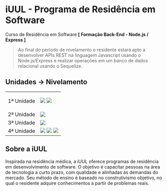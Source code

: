 # iUUL - Programa de Residência em Software
Curso de Residência em Software **[ Formação Back-End - Node.js / Express ]**

> Ao final do período de nivelamento o residente estará apto a desenvolver APIs REST na linguagem Javascript usando o Node.js/Express e realizar operações em um banco de dados relacional usando o Sequelize.

## Unidades → Nivelamento
<table>
  <tbody align="left">
    <tr>
      <td><p>1ª Unidade</p></td>
        <td>
            <a href="https://github.com/kaurodri/iUUL-Desafio1.1"><img src="https://img.shields.io/badge/Desafio%20%231.1-F0F0F0?style=for-the-badge"/></a>
            <a href="https://github.com/kaurodri/iUUL-Desafio1.2"><img src="https://img.shields.io/badge/Desafio%20%231.2-F0F0F0?style=for-the-badge"/></a>
        </td>
    </tr>
    <tr>
      <td>2ª Unidade</td>
        <td>
            <a href="https://github.com/kaurodri/iUUL-Desafio2.1"><img src="https://img.shields.io/badge/Desafio%20%232.1-CE2078?style=for-the-badge"/></a>
        </td>
    </tr>
    <tr>
      <td>3ª Unidade</td>
        <td>
            <a href="https://github.com/kaurodri/iUUL-Desafio3.1"><img src="https://img.shields.io/badge/Desafio%20%233.1-F0F0F0?style=for-the-badge"/></a>
        </td>
    </tr>
    <tr>
      <td>4ª Unidade</td>
        <td>
            <a href="https://github.com/kaurodri/iUUL-Desafio4.1"><img src="https://img.shields.io/badge/Desafio%20%234.1-CE2078?style=for-the-badge"/></a>
            <a href="https://github.com/kaurodri/iUUL-Desafio4.2"><img src="https://img.shields.io/badge/Desafio%20%234.2-CE2078?style=for-the-badge"/></a>
            <a href="https://github.com/kaurodri/iUUL-Desafio4.3"><img src="https://img.shields.io/badge/Desafio%20%234.3-CE2078?style=for-the-badge"/></a>
        </td>
    </tr>
  </tbody>
</table>

## Sobre a iUUL
Inspirada na residência médica, a iUUL oferece programas de residência em desenvolvimento de software. O objetivo é capacitar pessoas na área de tecnologia a curto prazo, com qualidade e alinhadas às demandas do mercado. Seu método de ensino é baseado no construtivismo objetivo, no qual o residente adquire conhecimentos a partir de problemas reais.
